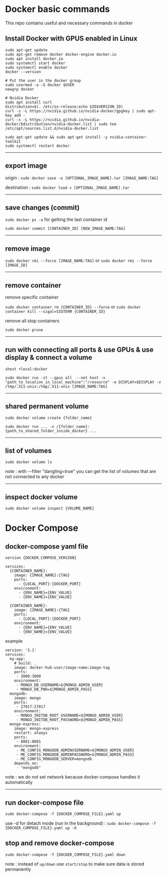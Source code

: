 # Docker basic commands
This repo contains useful and necessary commands in docker

<h2>Install Docker with GPUS enabled in Linux</h2>

```
sudo apt-get update
sudo apt-get remove docker docker-engine docker.io
sudo apt install docker.io
sudo systemctl start docker
sudo systemctl enable docker
docker --version

# Put the user in the docker group
sudo usermod -a -G docker $USER
newgrp docker

# Nvidia Docker
sudo apt install curl
distribution=$(. /etc/os-release;echo $ID$VERSION_ID)
curl -s -L https://nvidia.github.io/nvidia-docker/gpgkey | sudo apt-key add -
curl -s -L https://nvidia.github.io/nvidia-docker/$distribution/nvidia-docker.list | sudo tee /etc/apt/sources.list.d/nvidia-docker.list

sudo apt-get update && sudo apt-get install -y nvidia-container-toolkit
sudo systemctl restart docker
```

<hr>

<h2>export image</h2>

origin : `sudo docker save -o [OPTIONAL_IMAGE_NAME].tar [IMAGE_NAME:TAG]`

destination : `sudo docker load < [OPTIONAL_IMAGE_NAME].tar`
<hr>
<h2>save changes (commit)</h2>

`sudo docker ps -a` for getting the last container id

`sudo docker commit [CONTAINER_ID] [NEW_IMAGE_NAME:TAG]`
<hr>
<h2>remove image</h2>

`sudo docker rmi --force [IMAGE_NAME:TAG]` or `sudo docker rmi --force [IMAGE_ID]`
<hr>
<h2>remove container</h2>
remove specific container 

`sudo docker container rm {CONTAINER_ID} --force` or `sudo docker container kill --sigal=SIGTERM {CONTAINER_ID}`

remove all stop containers

`sudo docker prune`

<hr>
<h2>run with connecting all ports & use GPUs & use display & connect a volume</h2>

`xhost +local:docker`

`sudo docker run -it --gpus all  --net host -v "path_to_location_in_local_machine":"/resource" -e DISPLAY=$DISPLAY -v /tmp/.X11-unix:/tmp/.X11-unix [IMAGE_NAME:TAG]`
<hr>
<h2>shared permanent volume</h2>

`sudo docker volume create {folder_name}`

`sudo docker run ... -v /{folder_name}:{path_to_shared_folder_inside_docker} ...`
<hr>
<h2>list of volumes</h2>

`sudo docker volume ls`

note :‌ with --filter "dangling=true" you can get the list of volumes that are not connected to any docker
<hr>
<h2>inspect docker volume</h2>

`sudo docker volume inspect {VOLUME_NAME}`

# Docker Compose

<h2>docker-compose yaml file</h2>

```
version {DOCKER_COMPOSE_VERSION}

services:
  {CONTAINER_NAME}:
    image: {IMAGE_NAME}:{TAG}
    ports:
      - {LOCAL_PORT}:{DOCKER_PORT}
    environment:
      - {ENV_NAME}={ENV_VALUE}
      - {ENV_NAME}={ENV_VALUE}

  {CONTAINER_NAME}:
    image: {IMAGE_NAME}:{TAG}
    ports:
      - {LOCAL_PORT}:{DOCKER_PORT}
    environment:
      - {ENV_NAME}={ENV_VALUE}
      - {ENV_NAME}={ENV_VALUE}
```

example 
```
version: '3.1'
services:
  my-app:
    # build: .
    image: docker-hub-user/image-name:image-tag
    ports:
     - 3000:3000
    environment:
     - MONGO_DB_USERNAME=${MONGO_ADMIN_USER}
     - MONGO_DB_PWD=${MONGO_ADMIN_PASS}
  mongodb:
    image: mongo
    ports:
     - 27017:27017
    environment:
     - MONGO_INITDB_ROOT_USERNAME=${MONGO_ADMIN_USER}
     - MONGO_INITDB_ROOT_PASSWORD=${MONGO_ADMIN_PASS}
  mongo-express:
    image: mongo-express
    restart: always
    ports:
     - 8081:8081
    environment:
     - ME_CONFIG_MONGODB_ADMINUSERNAME=${MONGO_ADMIN_USER}
     - ME_CONFIG_MONGODB_ADMINPASSWORD=${MONGO_ADMIN_PASS}
     - ME_CONFIG_MONGODB_SERVER=mongodb
    depends_on:
     - "mongodb"

```
note :‌ we do not set network because docker-compose handles it automatically

<hr>
<h2>run docker-compose file</h2>

`sudo docker-compose -f {DOCKER_COMPOSE_FILE}.yaml up`

use -d for detach mode (run in the background) : `sudo docker-compose -f {DOCKER_COMPOSE_FILE}.yaml up -d`
<h2>stop and remove docker-compose </h2>

`sudo docker-compose -f {DOCKER_COMPOSE_FILE}.yaml down`

note : instead of  `up/down` use `start/stop` to make sure data is stored permanently 
